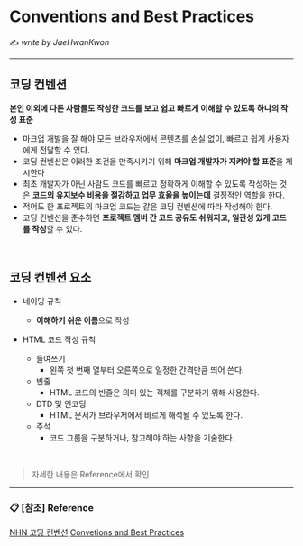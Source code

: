 # Conventions and Best Practices

:writing_hand: *write by JaeHwanKwon*

---------


## 코딩 컨벤션
**본인 이외에 다른 사람들도 작성한 코드를 보고 쉽고 빠르게 이해할 수 있도록 하나의 작성 표준**

- 마크업 개발을 잘 해야 모든 브라우저에서 콘텐츠를 손실 없이, 빠르고 쉽게 사용자에게 전달할 수 있다.
- 코딩 컨벤션은 이러한 조건을 만족시키기 위해 **마크업 개발자가 지켜야 할 표준**을 제시한다
- 최초 개발자가 아닌 사람도 코드를 빠르고 정확하게 이해할 수 있도록 작성하는 것은 **코드의 유지보수 비용을 절감하고 업무 효율을 높이는데** 결정적인 역할을 한다.
- 적어도 한 프로젝트의 마크업 코드는 같은 코딩 컨벤션에 따라 작성해야 한다.
- 코딩 컨벤션을 준수하면 **프로젝트 멤버 간 코드 공유도 쉬워지고, 일관성 있게 코드를 작성**할 수 있다.

<br>

## 코딩 컨벤션 요소
- 네이밍 규칙
  * **이해하기 쉬운 이름**으로 작성


- HTML 코드 작성 규칙
  * 들여쓰기
    + 왼쪽 첫 번째 열부터 오른쪽으로 일정한 간격만큼 띄어 쓴다.
  * 빈줄
    + HTML 코드의 빈줄은 의미 있는 객체를 구분하기 위해 사용한다.
  * DTD 및 인코딩
    + HTML 문서가 브라우저에서 바르게 해석될 수 있도록 한다.
  * 주석
    + 코드 그룹을 구분하거나, 참고해야 하는 사항을 기술한다.

<br>

> 자세한 내용은 Reference에서 확인


-----------

### :clipboard: [참조] Reference

[NHN 코딩 컨벤션](https://nuli.navercorp.com/data/convention/NHN_Coding_Conventions_for_Markup_Languages.pdf)
[Convetions and Best Practices](https://velog.io/@ssoon_d/3.-Conventions-and-Best-Practices)

